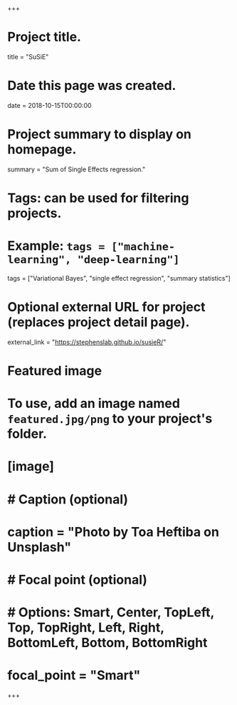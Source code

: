 +++
# Project title.
title = "SuSiE"

# Date this page was created.
date = 2018-10-15T00:00:00

# Project summary to display on homepage.
summary = "Sum of Single Effects regression."

# Tags: can be used for filtering projects.
# Example: `tags = ["machine-learning", "deep-learning"]`
tags = ["Variational Bayes", "single effect regression", "summary statistics"]

# Optional external URL for project (replaces project detail page).
external_link = "https://stephenslab.github.io/susieR/"

# Featured image
# To use, add an image named `featured.jpg/png` to your project's folder. 
# [image]
#   # Caption (optional)
#   caption = "Photo by Toa Heftiba on Unsplash"
#   # Focal point (optional)
#   # Options: Smart, Center, TopLeft, Top, TopRight, Left, Right, BottomLeft, Bottom, BottomRight
#   focal_point = "Smart"
+++
